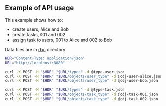 ## Example of API usage

This example shows how to:

- create users, Alice and Bob
- create tasks, 001 and 002
- assign task to users, 001 to Alice and 002 to Bob

Data files are in [doc](.) directory.

```bash
HDR="Content-Type: application/json"
URL="http://localhost:8080"

curl -X POST -H "$HDR" "$URL/types" -d @type-user.json
curl -X POST -H "$HDR" "$URL/objects/user_type" -d @obj-user-alice.json
curl -X POST -H "$HDR" "$URL/objects/user_type" -d @obj-user-bob.json

curl -X POST -H "$HDR" "$URL/types" -d @type-task.json
curl -X POST -H "$HDR" "$URL/objects/task_type" -d @obj-task-001.json
curl -X POST -H "$HDR" "$URL/objects/task_type" -d @obj-task-002.json
```

